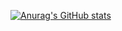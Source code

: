 [![Anurag's GitHub stats](https://github-readme-stats.vercel.app/api?username=justincpresley&count_private=true&show_icons=true&theme=tokyonight)](https://github.com/anuraghazra/github-readme-stats)
